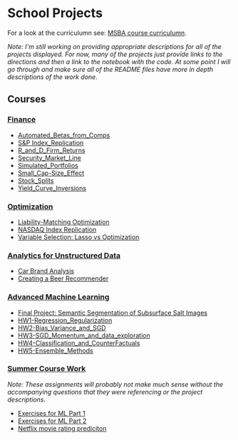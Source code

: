 # School Projects

For a look at the curriculumn see: [MSBA course curriculumn](https://www.mccombs.utexas.edu/Master-of-Science-in-Business-Analytics/Academics/Curriculum).

*Note: I'm still working on providing appropriate descriptions for all of the projects displayed. For now, many of the projects just provide links to the directions and then a link to the notebook with the code. At some point I will go through and make sure all of the README files have more in depth descriptions of the work done.*

## Courses

### [Finance](https://github.com/Brandt-moreThan4/UT-Projects/tree/master/Finance)
* [Automated_Betas_from_Comps](https://github.com/Brandt-moreThan4/UT-Projects/tree/master/Finance/Automated_Betas_from_Comps)
* [S&P Index_Replication](https://github.com/Brandt-moreThan4/UT-Projects/tree/master/Finance/Index_Replication)
* [R_and_D_Firm_Returns](https://github.com/Brandt-moreThan4/UT-Projects/tree/master/Finance/R_and_D_Firm_Returns)
* [Security_Market_Line](https://github.com/Brandt-moreThan4/UT-Projects/tree/master/Finance/Security_Market_Line)
* [Simulated_Portfolios](https://github.com/Brandt-moreThan4/UT-Projects/tree/master/Finance/Simulated_Portfolios)
* [Small_Cap-Size_Effect](https://github.com/Brandt-moreThan4/UT-Projects/tree/master/Finance/Small_Cap-Size_Effect)
* [Stock_Splits](https://github.com/Brandt-moreThan4/UT-Projects/tree/master/Finance/Stock_Splits)
* [Yield_Curve_Inversions](https://github.com/Brandt-moreThan4/UT-Projects/tree/master/Finance/Yield_Curve_Inversions)


### [Optimization](https://github.com/Brandt-moreThan4/UT-Projects/tree/master/Optimization) 
* [Liability-Matching Optimization](https://github.com/Brandt-moreThan4/UT-Projects/tree/master/Optimization/Liability_Replication)
* [NASDAQ Index Replication](https://github.com/Brandt-moreThan4/UT-Projects/tree/master/Optimization/Index_Replication)
* [Variable Selection: Lasso vs Optimization](https://github.com/Brandt-moreThan4/UT-Projects/tree/master/Optimization/Lasso_vs_Optimization)
  
  
### [Analytics for Unstructured Data](https://github.com/Brandt-moreThan4/UT-Projects/tree/master/Analytics_for_Unstructured_Data)
* [Car Brand Analysis](https://github.com/Brandt-moreThan4/UT-Projects/tree/master/Analytics_for_Unstructured_Data/Car_Brands_Analysis)
* [Creating a Beer Recommender](https://github.com/Brandt-moreThan4/UT-Projects/tree/master/Analytics_for_Unstructured_Data/Beer_Recommendations)


### [Advanced Machine Learning](https://github.com/Brandt-moreThan4/UT-Projects/tree/master/Advanced_Machine_Learning)
* [Final Project: Semantic Segmentation of Subsurface Salt Images](https://github.com/Brandt-moreThan4/UT-Projects/blob/master/Advanced_Machine_Learning/Subsurface_Salt_Interpretation/report/blog_report.md)
* [HW1-Regression_Regularization](https://github.com/Brandt-moreThan4/UT-Projects/blob/master/Advanced_Machine_Learning/HW1-Regression_Regularization/MIS_382N_HW1-4.ipynb)
* [HW2-Bias_Variance_and_SGD](https://github.com/Brandt-moreThan4/UT-Projects/blob/master/Advanced_Machine_Learning/HW2-Bias_Variance_and_SGD/MIS382N_HW2-1.ipynb)
* [HW3-SGD_Momentum_and_data_exploration](https://github.com/Brandt-moreThan4/UT-Projects/blob/master/Advanced_Machine_Learning/HW3-SGD_Momentum_and_data_exploration/MIS382N_HW3.ipynb)
* [HW4-Classification_and_CounterFactuals](https://github.com/Brandt-moreThan4/UT-Projects/blob/master/Advanced_Machine_Learning/HW4-Classification_and_CounterFactuals/MIS382N_HW4_1.ipynb)
* [HW5-Ensemble_Methods](https://github.com/Brandt-moreThan4/UT-Projects/blob/master/Advanced_Machine_Learning/HW5-Ensemble_Methods/MIS382N_HW5_Questions%20(1).ipynb)



### [Summer Course Work](https://github.com/Brandt-moreThan4/UT-Projects/tree/master/Summer_Courses)
*Note: These assignments will probably not make much sense without the accompanying questions that they were referencing or the project descriptions.*
* [Exercises for ML Part 1](https://github.com/Brandt-moreThan4/UT-Projects/blob/master/Summer_Courses/ML_Exercises_Part_1/ML_Exam.md)
* [Exercises for ML Part 2](https://github.com/Brandt-moreThan4/UT-Projects/blob/master/Summer_Courses/ML_Exercises_Part_2/STA-380-Part-2-Exercises_Combined.md)
* [Netflix movie rating prediciton](https://github.com/Brandt-moreThan4/UT-Projects/blob/master/Summer_Courses/Movie_Ratings/Project_Code_Group-12.rmd)
